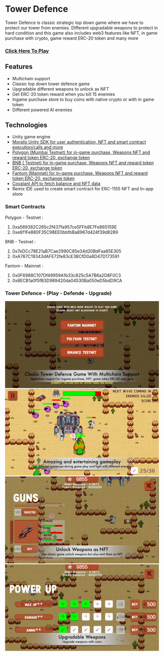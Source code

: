 # Tower Defence
Tower Defence is classic strategic top down game where we have to protect our tower from enemies. Different upgradable weapons to protect in hard condition and this game also includes web3 features like NFT, in game purchase with crypto, game reward ERC-20 token and many more

### [Click Here To Play](https://www)

## Features
- Multichain support
- Classic top down tower defence game
- Upgradable different weapons to unlock as NFT
- Get ERC-20 token reward when you kill 15 enemies
- Ingame purchase store to buy coins with native crypto or with in game token
- Different powered AI enemies


## Technologies
- Unity game engine
- [Moralis Unity SDK for user authentication, NFT and smart contract execution/calls and more](https://github.com/)
- [Polygon (Mumbai Testnet) for in-game purchase, Weapons NFT and reward token ERC-20, exchange token](https://github.com/)
- [BNB ( Testnet) for in-game purchase, Weapons NFT and reward token ERC-20, exchange token](https://github.com/)
- [Fantom (Mainnet) for in-game purchase, Weapons NFT and reward token ERC-20, exchange token](https://github.com/)
- [Covalant API to fetch balance and NFT data](https://github.com/)
- Remix IDE used to create smart contract for ERC-1155 NFT and In-app store

### Smart Contracts
Polygon - Testnet : 
1) 0xa569382C265c2f437fa957ce5FFb8E7Fe865159E
2) 0xe6f1Fe880F35C98EE0bbfbBa8967d424f39d8289

BNB - Testnet : 
1) 0x7eDCc78E21aB7Cae2990C85e34d20BdFaa85E305
2) 0xA767C19343dAFE72fe83cE3BCfD0a8D47D173591

Fantom - Mainnet : 
1) 0x0F6988C107Df49959A1b33c825c5A7B6a2D8F0C3
2) 0x8ECB1a0f5fB3D989420da04530Ba050eD5bdD9CA

### Tower Defence - (Play - Defende - Upgrade)
![Tower Defence](/Images/TowerDefence1.jpg)
![Tower Defence](/Images/TowerDefence2.jpg)
![Tower Defence](/Images/TowerDefence3.jpg)
![Tower Defence](/Images/TowerDefence4.jpg)





